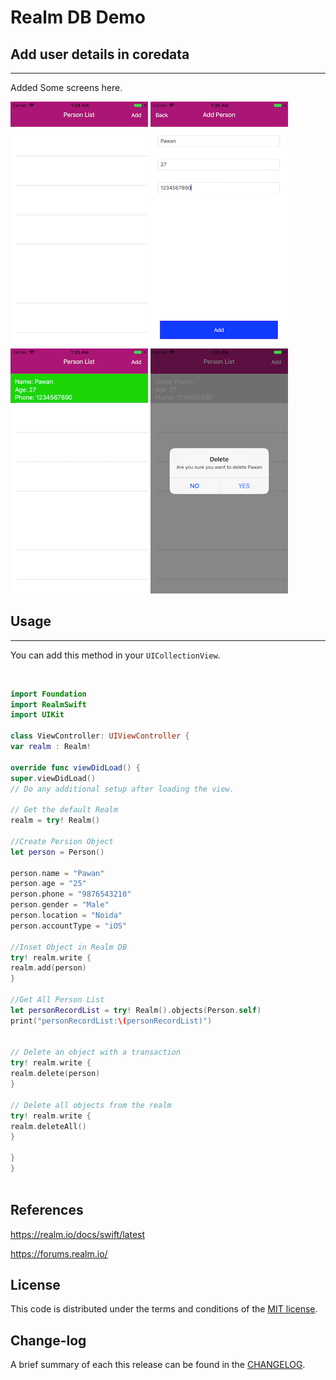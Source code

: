 
Realm DB Demo
=========

## Add user details in coredata
------------
 Added Some screens here.
 
![](https://github.com/pawankv89/Realm-DB-Demo/blob/master/images/screen_1.png)
![](https://github.com/pawankv89/Realm-DB-Demo/blob/master/images/screen_2.png)
![](https://github.com/pawankv89/Realm-DB-Demo/blob/master/images/screen_3.png)
![](https://github.com/pawankv89/Realm-DB-Demo/blob/master/images/screen_4.png)


## Usage
------------
 You can add this method in your `UICollectionView`.


```objective-c

```

```swift

import Foundation
import RealmSwift
import UIKit

class ViewController: UIViewController {
var realm : Realm!

override func viewDidLoad() {
super.viewDidLoad()
// Do any additional setup after loading the view.

// Get the default Realm
realm = try! Realm()

//Create Persion Object
let person = Person()

person.name = "Pawan"
person.age = "25"
person.phone = "9876543210"
person.gender = "Male"
person.location = "Noida"
person.accountType = "iOS"

//Inset Object in Realm DB
try! realm.write {
realm.add(person)
}

//Get All Person List
let personRecordList = try! Realm().objects(Person.self)
print("personRecordList:\(personRecordList)")


// Delete an object with a transaction
try! realm.write {
realm.delete(person)
}

// Delete all objects from the realm
try! realm.write {
realm.deleteAll()
}

}
}



```


## References

https://realm.io/docs/swift/latest

https://forums.realm.io/


## License

This code is distributed under the terms and conditions of the [MIT license](LICENSE).

## Change-log

A brief summary of each this release can be found in the [CHANGELOG](CHANGELOG.mdown). 
